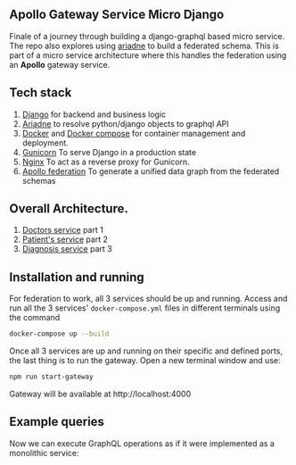 ## Apollo Gateway Service Micro Django
Finale of a journey through building a django-graphql based micro service.
The repo also explores using [ariadne](https://ariadnegraphql.org/) to build a federated schema.
This is part of a micro service architecture where 
this handles the federation using an **Apollo** gateway service.
## Tech stack
1. [Django](https://www.djangoproject.com/) for backend and business logic
2. [Ariadne](https://ariadnegraphql.org/) to resolve python/django objects to graphql API
3. [Docker](https://docs.docker.com/get-docker/) and
 [Docker compose](https://docs.docker.com/compose/) for container management and deployment.
4. [Gunicorn](https://gunicorn.org/) To serve Django in a production state
5. [Nginx](https://www.nginx.com/) To act as a reverse proxy for Gunicorn.
6. [Apollo federation](https://www.apollographql.com/docs/apollo-server/federation/introduction/) To generate a unified data graph from the federated schemas
 
## Overall Architecture.

1. [Doctors service](https://github.com/KimaruThagna/micro-django) part 1
2. [Patient's service](https://github.com/KimaruThagna/patient-microservice) part 2
3. [Diagnosis service](https://github.com/KimaruThagna/diagnosis-microservice) part 3

## Installation and running

For federation to work, all 3 services should be up and running.
Access and run all the 3 services' `docker-compose.yml` files in different terminals using the command

```bash
docker-compose up --build
```
Once all 3 services are up and running on their specific and defined ports, 
the last thing is to run the gateway. Open a new terminal window and use:

```bash
npm run start-gateway
```
Gateway will be available at http://localhost:4000



## Example queries

Now we can execute GraphQL operations as if it were implemented as a monolithic service:


```graphql

```